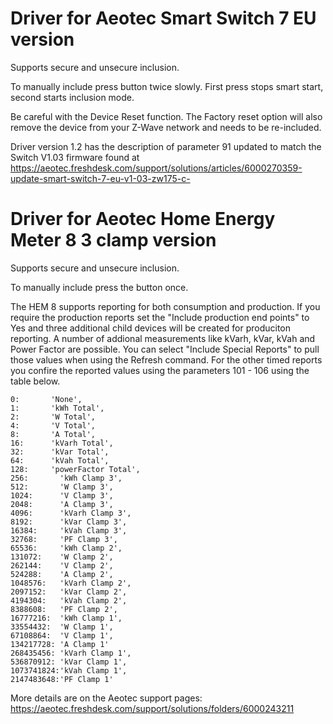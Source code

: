 # Driver for Aeotec Smart Switch 7 EU version

Supports secure and unsecure inclusion.

To manually include press button twice slowly. First press stops smart start, second starts inclusion mode.

Be careful with the Device Reset function. The Factory reset option will also remove the device from your Z-Wave network and needs to be re-included.

Driver version 1.2 has the description of parameter 91 updated to match the Switch V1.03 firmware found at https://aeotec.freshdesk.com/support/solutions/articles/6000270359-update-smart-switch-7-eu-v1-03-zw175-c-


# Driver for Aeotec Home Energy Meter 8 3 clamp version

Supports secure and unsecure inclusion.

To manually include press the button once.

The HEM 8 supports reporting for both consumption and production. If you require the production reports set the "Include production end points" to Yes and three additional child devices will be created for produciton reporting. A number of addional measurements like kVarh, kVar, kVah and Power Factor are possible. You can select "Include Special Reports" to pull those values when using the Refresh command. For the other timed reports you confire the reported values using the parameters 101 - 106 using the table below.

    0:       'None',
    1:       'kWh Total', 
    2:       'W Total',
    4:       'V Total',
    8:       'A Total', 
    16:      'kVarh Total', 
    32:      'kVar Total', 
    64:      'kVah Total', 
    128:     'powerFactor Total', 
    256:       'kWh Clamp 3', 
    512:       'W Clamp 3',
    1024:      'V Clamp 3',
    2048:      'A Clamp 3',
    4096:      'kVarh Clamp 3',
    8192:      'kVar Clamp 3',
    16384:     'kVah Clamp 3',
    32768:     'PF Clamp 3',
    65536:     'kWh Clamp 2',
    131072:    'W Clamp 2',
    262144:    'V Clamp 2',
    524288:    'A Clamp 2',
    1048576:   'kVarh Clamp 2',
    2097152:   'kVar Clamp 2',
    4194304:   'kVah Clamp 2',
    8388608:   'PF Clamp 2',
    16777216:  'kWh Clamp 1',
    33554432:  'W Clamp 1',
    67108864:  'V Clamp 1',
    134217728: 'A Clamp 1'
    268435456: 'kVarh Clamp 1',
    536870912: 'kVar Clamp 1',
    1073741824:'kVah Clamp 1',
    2147483648:'PF Clamp 1'

More details are on the Aeotec support pages: https://aeotec.freshdesk.com/support/solutions/folders/6000243211
